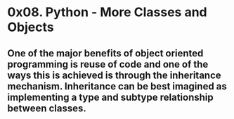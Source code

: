 # 0x08. Python - More Classes and Objects

One of the major benefits of object oriented programming is reuse of code and one of the ways this is achieved is through the inheritance mechanism. Inheritance can be best imagined as implementing a type and subtype relationship between classes.
---

